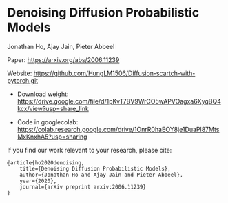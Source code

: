 # Denoising Diffusion Probabilistic Models 
Jonathan Ho, Ajay Jain, Pieter Abbeel

Paper: https://arxiv.org/abs/2006.11239

Website: https://github.com/HungLM1506/Diffusion-scartch-with-pytorch.git


- Download weight: https://drive.google.com/file/d/1pKvT7BV9WrCO5wAPVOagxa6XyqBQ4kcx/view?usp=share_link

- Code in googlecolab: https://colab.research.google.com/drive/1OnrR0haEOY8je1DuaPl87MtsMxKnxhA5?usp=sharing






If you find our work relevant to your research, please cite:
```
@article{ho2020denoising,
    title={Denoising Diffusion Probabilistic Models},
    author={Jonathan Ho and Ajay Jain and Pieter Abbeel},
    year={2020},
    journal={arXiv preprint arxiv:2006.11239}
}
```
